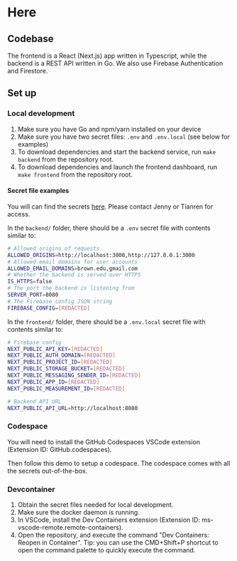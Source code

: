 # Here

## Codebase

The frontend is a React (Next.js) app written in Typescript, while the backend is a REST API written in Go. We also use Firebase Authentication and Firestore.

## Set up

### Local development

1. Make sure you have Go and npm/yarn installed on your device
2. Make sure you have two secret files: `.env` and `.env.local` (see below for examples)
3. To download dependencies and start the backend service, run `make backend` from the repository root.
4. To download dependencies and launch the frontend dashboard, run `make frontend` from the repository root.

#### Secret file examples

You will can find the secrets [here](https://drive.google.com/drive/folders/1tOnm-TKXMWO8eJRhpFyfpbDcGy1ZM5r3?usp=share_link). Please contact Jenny or Tianren for access.

In the `backend/` folder, there should be a `.env` secret file with contents similar to:

```bash
# Allowed origins of requests
ALLOWED_ORIGINS=http://localhost:3000,http://127.0.0.1:3000
# Allowed email domains for user accounts
ALLOWED_EMAIL_DOMAINS=brown.edu,gmail.com
# Whether the backend is served over HTTPS
IS_HTTPS=false
# The port the backend is listening from
SERVER_PORT=8080
# The Firebase config JSON string
FIREBASE_CONFIG=[REDACTED]
```

In the `frontend/` folder, there should be a `.env.local` secret file with contents similar to:

```bash
# Firebase config
NEXT_PUBLIC_API_KEY=[REDACTED]
NEXT_PUBLIC_AUTH_DOMAIN=[REDACTED]
NEXT_PUBLIC_PROJECT_ID=[REDACTED]
NEXT_PUBLIC_STORAGE_BUCKET=[REDACTED]
NEXT_PUBLIC_MESSAGING_SENDER_ID=[REDACTED]
NEXT_PUBLIC_APP_ID=[REDACTED]
NEXT_PUBLIC_MEASUREMENT_ID=[REDACTED]

# Backend API URL
NEXT_PUBLIC_API_URL=http://localhost:8080
```

### Codespace

You will need to install the GitHub Codespaces VSCode extension (Extension ID: GitHub.codespaces).

Then follow this demo to setup a codespace. The codespace comes with all the secrets out-of-the-box.

### Devcontainer

1. Obtain the secret files needed for local development.
2. Make sure the docker daemon is running.
3. In VSCode, install the Dev Containers extension (Extension ID: ms-vscode-remote.remote-containers).
4. Open the repository, and execute the command "Dev Containers: Reopen in Container". Tip: you can use the CMD+Shift+P shortcut to open the command palette to quickly execute the command.
